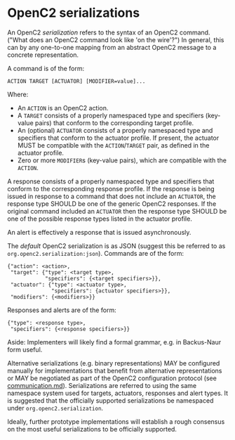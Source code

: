 
# OpenC2 serializations

An OpenC2 *serialization* refers to the syntax of an OpenC2 command. ("What does an OpenC2 command look like 'on the wire'?") In general, this can by any one-to-one mapping from an abstract OpenC2 message to a concrete representation.

A command is of the form:

    ACTION TARGET [ACTUATOR] [MODIFIER=value]...

Where:

- An `ACTION` is an OpenC2 action.
- A `TARGET` consists of a properly namespaced type and specifiers (key-value pairs) that conform to the corresponding target profile.
- An (optional) `ACTUATOR` consists of a properly namespaced type and specifiers that conform to the actuator profile. If present, the actuator MUST be compatible with the `ACTION`/`TARGET` pair, as defined in the actuator profile.
- Zero or more `MODIFIER`s (key-value pairs), which are compatible with the `ACTION`.

A response consists of a properly namespaced type and specifiers that conform to the corresponding response profile. If the response is being issued in response to a command that does not include an `ACTUATOR`, the response type SHOULD be one of the generic OpenC2 responses. If the original command included an `ACTUATOR` then the response type SHOULD be one of the possible response types listed in the actuator profile.

An alert is effectively a response that is issued asynchronously.

The *default* OpenC2 serialization is as JSON (suggest this be referred to as `org.openc2.serialization:json`). Commands are of the form:

    {"action": <action>,
     "target": {"type": <target type>,
                "specifiers": {<target specifiers>}},
     "actuator": {"type": <actuator type>,
                  "specifiers": {actuator specifiers>}},
     "modifiers": {<modifiers>}}

Responses and alerts are of the form:

    {"type": <response type>,
     "specifiers": {<response specifiers>}}

Aside: Implementers will likely find a formal grammar, e.g. in Backus-Naur form useful.

Alternative serializations (e.g. binary representations) MAY be configured manually for implementations that benefit from alternative representations or MAY be negotiated as part of the OpenC2 configuration protocol (see [communication.md](communication.md)). Serializations are referred to using the same namespace system used for targets, actuators, responses and alert types. It is suggested that the officially supported serializations be namespaced under `org.openc2.serialization`.

Ideally, further prototype implementations will establish a rough consensus on the most useful serializations to be officially supported.

